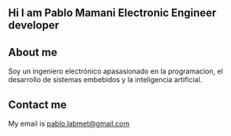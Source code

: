 ## Hi I am Pablo Mamani Electronic Engineer developer

## About me 

Soy un ingeniero electrónico apasasionado en la programacion, el desarrollo de sistemas embebidos y la inteligencia artificial.

## Contact me

My email is pablo.labmet@gmail.com

